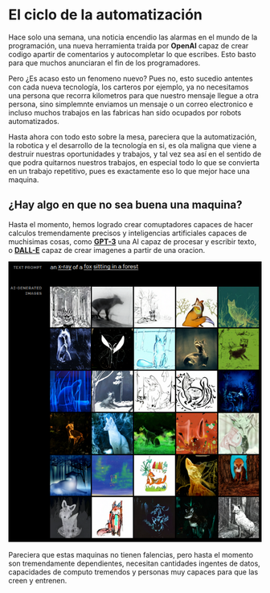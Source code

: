 # El ciclo de la automatización

Hace solo una semana, una noticia encendio las alarmas en el mundo de la programación, una nueva herramienta traida por **OpenAI** capaz de crear codigo apartir de comentarios y autocompletar lo que escribes. Esto basto para que muchos anunciaran el fin de los programadores.

Pero ¿Es acaso esto un fenomeno nuevo? Pues no, esto sucedio antentes con cada nueva tecnología, los carteros por ejemplo, ya no necesitamos una persona que recorra kilometros para que nuestro mensaje llegue a otra persona, sino simplemnte enviamos un mensaje o un correo electronico e incluso muchos trabajos en las fabricas han sido ocupados por robots automatizados.

Hasta ahora con todo esto sobre la mesa, pareciera que la automatización, la robotica y el desarrollo de la tecnología en si, es ola maligna que viene a destruir nuestras oportunidades y trabajos, y tal vez sea así en el sentido de que podra quitarnos nuestros trabajos, en especial todo lo que se convierta en un trabajo repetitivo, pues es exactamente eso lo que mejor hace una maquina.

## ¿Hay algo en que no sea buena una maquina?

Hasta el momento, hemos logrado crear comuptadores capaces de hacer calculos tremendamente precisos y inteligencias artificiales capaces de muchisimas cosas, como **[GPT-3](https://arxiv.org/abs/2005.14165)** una AI capaz de procesar y escribir texto, o **[DALL-E](https://openai.com/blog/dall-e/)** capaz de crear imagenes a partir de una oracion.

![Ejemplo Dall-E](img/Dall-E.png)

Pareciera que estas maquinas no tienen falencias, pero hasta el momento son tremendamente dependientes, necesitan cantidades ingentes de datos, capacidades de computo tremendos y personas muy capaces para que las creen y entrenen. 




